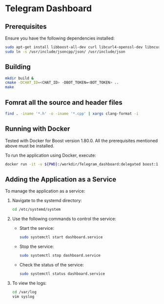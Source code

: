 # Telegram Dashboard

## Prerequisites

Ensure you have the following dependencies installed:

```bash
sudo apt-get install libboost-all-dev curl libcurl4-openssl-dev libncurses5-dev libncursesw5-dev libjsoncpp-dev wireless-tools libssl-dev libopencv-dev
sudo ln -s /usr/include/jsoncpp/json/ /usr/include/json
```
## Building

```bash
mkdir build &
cmake -DCHAT_ID=<CHAT_ID> -DBOT_TOKEN=<BOT_TOKEN> ..
make
```

## Fomrat all the source and header files
```bash
find . -iname '*.h' -o -iname '*.cpp' | xargs clang-format -i
```

## Running with Docker

Tested with Docker for Boost version 1.80.0. All the prerequisites mentioned above must be installed.

To run the application using Docker, execute:

```bash
docker run -it -v ${PWD}:/workdir/Telegram_dashboard:delegated boost:1.80.0 /bin/bash
```

## Adding the Application as a Service

To manage the application as a service:

1. Navigate to the systemd directory:
    ```bash
    cd /etc/systemd/system
    ```

2. Use the following commands to control the service:

    - Start the service:
        ```bash
        sudo systemctl start dashboard.service
        ```

    - Stop the service:
        ```bash
        sudo systemctl stop dashboard.service
        ```

    - Check the status of the service:
        ```bash
        sudo systemctl status dashboard.service
        ```

3. To view the logs:
    ```bash
    cd /var/log
    vim syslog
    ```